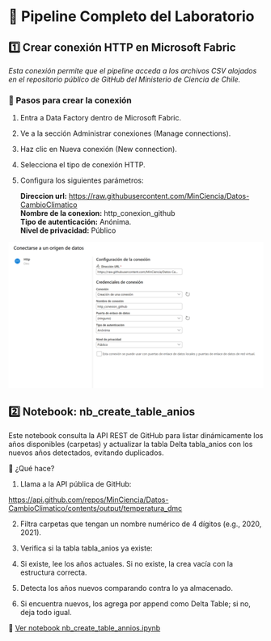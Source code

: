 # 🚀 Pipeline Completo del Laboratorio

## 1️⃣ Crear conexión HTTP en Microsoft Fabric
*Esta conexión permite que el pipeline acceda a los archivos CSV alojados en el repositorio público de GitHub del Ministerio de Ciencia de Chile.*

### 📍 Pasos para crear la conexión
1. Entra a Data Factory dentro de Microsoft Fabric.
2. Ve a la sección Administrar conexiones (Manage connections).
3. Haz clic en Nueva conexión (New connection).
4. Selecciona el tipo de conexión HTTP.

5. Configura los siguientes parámetros:  
    
      **Direccion url:** https://raw.githubusercontent.com/MinCiencia/Datos-CambioClimatico  
      **Nombre de la conexion:** http_conexion_github  
      **Tipo de autenticación:** Anónima.  
      **Nivel de privacidad:** Público  


  ![Conexión HTPP](images/conexion_htpp.png)

## 2️⃣ Notebook: nb_create_table_anios

Este notebook consulta la API REST de GitHub para listar dinámicamente los años disponibles (carpetas) y actualizar la tabla Delta tabla_anios con los nuevos años detectados, evitando duplicados.

📌 ¿Qué hace?

1. Llama a la API pública de GitHub:

https://api.github.com/repos/MinCiencia/Datos-CambioClimatico/contents/output/temperatura_dmc

2. Filtra carpetas que tengan un nombre numérico de 4 dígitos (e.g., 2020, 2021).

3. Verifica si la tabla tabla_anios ya existe:

4. Si existe, lee los años actuales. Si no existe, la crea vacía con la estructura correcta.

5. Detecta los años nuevos comparando contra lo ya almacenado.

6. Si encuentra nuevos, los agrega por append como Delta Table; si no, deja todo igual.

📓 [Ver notebook nb_create_table_annios.ipynb](nb_create_table_anios.ipynb)
